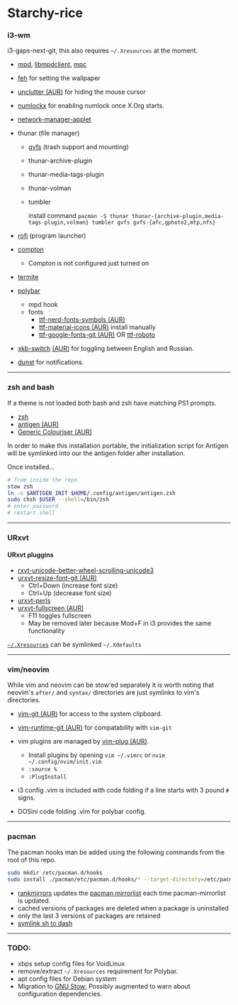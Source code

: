 # Starchy-rice
### i3-wm

i3-gaps-next-git, this also requires `~/.Xresources` at the moment.

* [mpd](https://www.archlinux.org/packages/extra/x86_64/mpd/), [libmpdclient](https://www.archlinux.org/packages/extra/x86_64/libmpdclient/), [mpc](https://www.archlinux.org/packages/extra/x86_64/mpc/) 

* [feh](https://www.archlinux.org/packages/extra/x86_64/feh/) for setting the wallpaper

* [unclutter (AUR)](https://aur.archlinux.org/packages/unclutter-xfixes-git/) for hiding the mouse cursor

* [numlockx](https://wiki.archlinux.org/index.php/Activating_Numlock_on_Bootup#startx) for enabling numlock once X.Org starts.

* [network-manager-applet](https://www.archlinux.org/packages/extra/x86_64/network-manager-applet/)

* thunar (file manager)

  * [gvfs](https://www.archlinux.org/packages/extra/x86_64/gvfs/) (trash support and mounting)

  * thunar-archive-plugin

  * thunar-media-tags-plugin

  * thunar-volman

  * tumbler

    install command `pacman -S thunar thunar-{archive-plugin,media-tags-plugin,volman} tumbler gvfs gvfs-{afc,gphoto2,mtp,nfs}`

* [rofi](https://www.archlinux.org/packages/community/x86_64/rofi/) (program launcher)

* [compton](https://www.archlinux.org/packages/community/x86_64/compton/)

  * Compton is not configured just turned on

* [termite](https://wiki.archlinux.org/index.php/Termite)

* [polybar](https://aur.archlinux.org/packages/polybar-git)

  * mpd hook
  * fonts
    * [ttf-nerd-fonts-symbols (AUR)](https://aur.archlinux.org/packages/ttf-nerd-fonts-symbols/)
    * [ttf-material-icons (AUR)](https://aur.archlinux.org/packages/ttf-material-icons/) install manually
    * [ttf-google-fonts-git (AUR)](https://aur.archlinux.org/packages/ttf-google-fonts-git/) OR [ttf-roboto](https://www.archlinux.org/packages/community/any/ttf-roboto/)

* [xkb-switch](https://github.com/ierton/xkb-switch) [(AUR)](https://aur.archlinux.org/packages/xkb-switch/) for toggling between English and Russian.

* [dunst](https://www.archlinux.org/packages/community/x86_64/dunst/) for notifications.
---

### zsh and bash
If a theme is not loaded both bash and zsh have matching PS1 prompts.

* [zsh](https://www.archlinux.org/packages/extra/x86_64/zsh/)
* [antigen (AUR)](https://aur.archlinux.org/packages/antigen-git)
* [Generic Colouriser (AUR)](https://aur.archlinux.org/packages/grc/)

In order to make this installation portable, the initialization script for Antigen will be symlinked into our the antigen folder after installation.

Once installed...

```sh
# from inside the repo
stow zsh
ln -s $ANTIGEN_INIT $HOME/.config/antigen/antigen.zsh
sudo chsh $USER --shell=/bin/zsh
# enter password
# restart shell
```

---

### URxvt
#### URxvt pluggins 
* [rxvt-unicode-better-wheel-scrolling-unicode3](https://aur.archlinux.org/packages/rxvt-unicode-better-wheel-scrolling-unicode3/)
* [urxvt-resize-font-git (AUR)](https://aur.archlinux.org/packages/urxvt-resize-font-git/)
    - Ctrl+Down (increase font size)
    - Ctrl+Up   (decrease font size)
* [urxvt-perls](https://www.archlinux.org/packages/community/any/urxvt-perls/)
* [urxvt-fullscreen (AUR)](https://aur.archlinux.org/packages/urxvt-fullscreen/)
    - F11 toggles fullscreen
    - May be removed later because Mod+F in i3 provides the same functionality

[`~/.Xresources`](https://wiki.archlinux.org/index.php/x_resources) can be symlinked `~/.Xdefaults`

---

### vim/neovim

While vim and neovim can be stow'ed separately it is worth noting that neovim's `after/` and `syntax/` directories are just symlinks to vim's directories.

* [vim-git (AUR)](https://aur.archlinux.org/packages/vim-git/) for access to the system clipboard.
* [vim-runtime-git (AUR)](https://aur.archlinux.org/packages/vim-runtime-git/) for compatability with `vim-git`
* vim plugins are managed by [vim-plug (AUR)](https://aur.archlinux.org/packages/vim-plug/).
  
    * Install plugins by opening `vim ~/.vimrc` or `nvim ~/.config/nvim/init.vim`
    * `:source %`
    * `:PlugInstall`

* i3 config .vim is included with code folding if a line starts with 3 pound `#` signs.
* DOSini code folding .vim for polybar config.

---

### pacman
The pacman hooks man be added using the following commands from the root of this repo.

```sh
sudo mkdir /etc/pacman.d/hooks
sudo install ./pacman/etc/pacman.d/hooks/* --target-directory=/etc/pacman.d/hooks/ --mode=644
```

* [rankmirrors](https://wiki.archlinux.org/index.php/mirrors#Sorting_mirrors) updates the [pacman mirrorlist](
  https://www.archlinux.org/packages/core/any/pacman-mirrorlist/) each time pacman-mirrorlist is updated.
* cached versions of packages are deleted when a package is uninstalled
* only the last 3 versions of packages are retained
* [symlink sh to dash](https://wiki.archlinux.org/index.php/Dash#Relinking_.2Fbin.2Fsh)

---

### TODO:

* xbps setup config files for VoidLinux
* remove/extract `~/.Xresources` requirement for Polybar.
* apt config files for Debian system
* Migration to [GNU Stow](https://www.gnu.org/software/stow/); Possibly augmented to warn about configuration dependencies.

